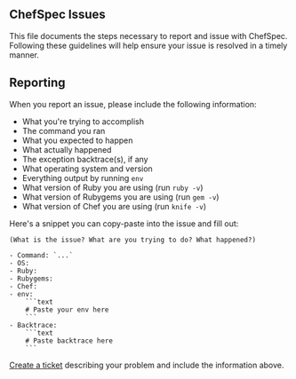 ChefSpec Issues
---------------
This file documents the steps necessary to report and issue with ChefSpec. Following these guidelines will help ensure your issue is resolved in a timely manner.

Reporting
---------
When you report an issue, please include the following information:

- What you're trying to accomplish
- The command you ran
- What you expected to happen
- What actually happened
- The exception backtrace(s), if any
- What operating system and version
- Everything output by running `env`
- What version of Ruby you are using (run `ruby -v`)
- What version of Rubygems you are using (run `gem -v`)
- What version of Chef you are using (run `knife -v`)

Here's a snippet you can copy-paste into the issue and fill out:

```text
(What is the issue? What are you trying to do? What happened?)

- Command: `...`
- OS:
- Ruby:
- Rubygems:
- Chef:
- env:
    ```text
    # Paste your env here
    ```
- Backtrace:
    ```text
    # Paste backtrace here
    ```
```

[Create a ticket](https://github.com/sethvargo/chefspec/issues/new) describing your problem and include the information above.
